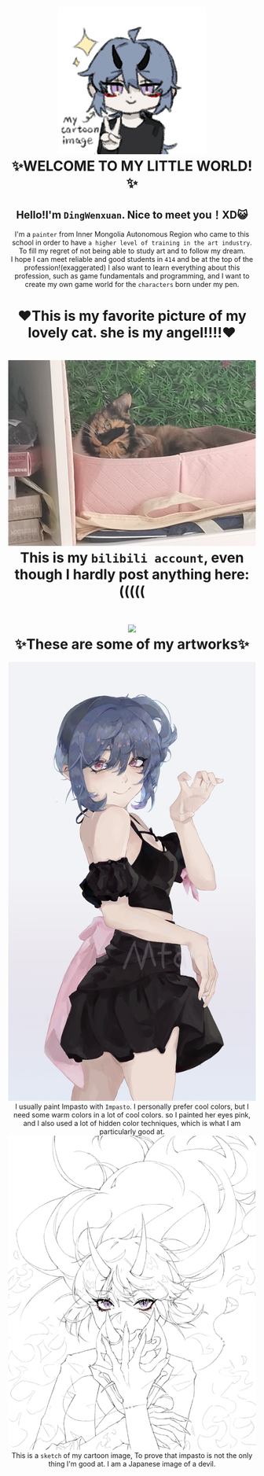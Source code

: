 <div align=center>

![image](https://raw.githubusercontent.com/moufan666/moufan666/main/me.gif)<br>
:sparkles:WELCOME TO MY LITTLE WORLD!:sparkles:
==
Hello!I'm `DingWenxuan`. Nice to meet you！XD:smiley_cat:
- 
I'm a `painter` from Inner Mongolia Autonomous Region
who came to this school in order to have `a higher level of training in the art industry`. To fill my regret of not being able to study art and to follow my dream.<br>
I hope I can meet reliable and good students in `414` and be at the top of the profession!(exaggerated) I also want to learn everything about this profession, such as game fundamentals and programming, and I want to create my own game world for the `characters` born under my pen.<br>

#  :heart:This is my favorite picture of my lovely cat. she is my angel!!!!:heart:
![image](https://raw.githubusercontent.com/moufan666/moufan666/main/images/IMG_20210511_122424.png)
This is my `bilibili account`, even though I hardly post anything here:(((((<br>
===
[![](https://img.shields.io/badge/my-Bilibili-pink.svg)](https://space.bilibili.com/14388078?spm_id_from=333.1007.0.0)<br>
:sparkles:These are some of my artworks:sparkles:
====
![image](https://raw.githubusercontent.com/moufan666/moufan666/main/practice.png)
I usually paint Impasto with `Impasto`. I personally prefer cool colors, but I need some warm colors in a lot of cool colors. so I painted her eyes pink, and I also used a lot of hidden color techniques, which is what I am particularly good at.
![image](https://raw.githubusercontent.com/moufan666/moufan666/main/myself.png)
This is a `sketch` of my cartoon image, To prove that impasto is not the only thing I'm good at. I am a Japanese image of a devil.
